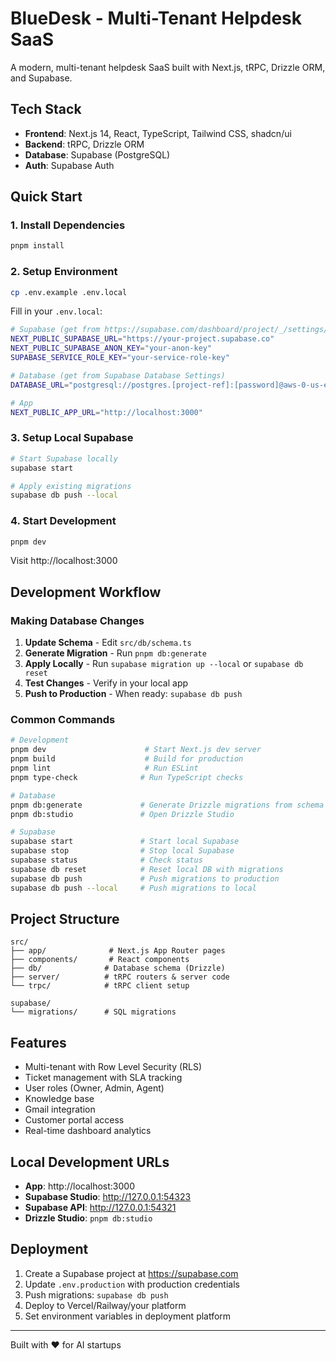 # BlueDesk - Multi-Tenant Helpdesk SaaS

A modern, multi-tenant helpdesk SaaS built with Next.js, tRPC, Drizzle ORM, and Supabase.

## Tech Stack

- **Frontend**: Next.js 14, React, TypeScript, Tailwind CSS, shadcn/ui
- **Backend**: tRPC, Drizzle ORM
- **Database**: Supabase (PostgreSQL)
- **Auth**: Supabase Auth

## Quick Start

### 1. Install Dependencies
```bash
pnpm install
```

### 2. Setup Environment
```bash
cp .env.example .env.local
```

Fill in your `.env.local`:
```bash
# Supabase (get from https://supabase.com/dashboard/project/_/settings/api)
NEXT_PUBLIC_SUPABASE_URL="https://your-project.supabase.co"
NEXT_PUBLIC_SUPABASE_ANON_KEY="your-anon-key"
SUPABASE_SERVICE_ROLE_KEY="your-service-role-key"

# Database (get from Supabase Database Settings)
DATABASE_URL="postgresql://postgres.[project-ref]:[password]@aws-0-us-east-1.pooler.supabase.com:6543/postgres"

# App
NEXT_PUBLIC_APP_URL="http://localhost:3000"
```

### 3. Setup Local Supabase
```bash
# Start Supabase locally
supabase start

# Apply existing migrations
supabase db push --local
```

### 4. Start Development
```bash
pnpm dev
```

Visit http://localhost:3000

## Development Workflow

### Making Database Changes

1. **Update Schema** - Edit `src/db/schema.ts`
2. **Generate Migration** - Run `pnpm db:generate`
3. **Apply Locally** - Run `supabase migration up --local` or `supabase db reset`
4. **Test Changes** - Verify in your local app
5. **Push to Production** - When ready: `supabase db push`

### Common Commands

```bash
# Development
pnpm dev                      # Start Next.js dev server
pnpm build                    # Build for production
pnpm lint                     # Run ESLint
pnpm type-check              # Run TypeScript checks

# Database
pnpm db:generate             # Generate Drizzle migrations from schema
pnpm db:studio               # Open Drizzle Studio

# Supabase
supabase start               # Start local Supabase
supabase stop                # Stop local Supabase
supabase status              # Check status
supabase db reset            # Reset local DB with migrations
supabase db push             # Push migrations to production
supabase db push --local     # Push migrations to local
```

## Project Structure

```
src/
├── app/              # Next.js App Router pages
├── components/       # React components
├── db/              # Database schema (Drizzle)
├── server/          # tRPC routers & server code
└── trpc/            # tRPC client setup

supabase/
└── migrations/      # SQL migrations
```

## Features

- Multi-tenant with Row Level Security (RLS)
- Ticket management with SLA tracking
- User roles (Owner, Admin, Agent)
- Knowledge base
- Gmail integration
- Customer portal access
- Real-time dashboard analytics

## Local Development URLs

- **App**: http://localhost:3000
- **Supabase Studio**: http://127.0.0.1:54323
- **Supabase API**: http://127.0.0.1:54321
- **Drizzle Studio**: `pnpm db:studio`

## Deployment

1. Create a Supabase project at https://supabase.com
2. Update `.env.production` with production credentials
3. Push migrations: `supabase db push`
4. Deploy to Vercel/Railway/your platform
5. Set environment variables in deployment platform

---

Built with ❤️ for AI startups
